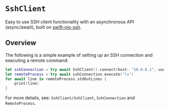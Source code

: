 # ``SshClient``

Easy to use SSH client functionality with an asynchronous API (async/await), built on [swift-nio-ssh](https://github.com/apple/swift-nio-ssh).

## Overview
The following is a simple example of setting up an SSH connection and executing a remote command:

```swift
let sshConnection = try await SshClient().connect(host: "10.0.0.1", username: "username")
let remoteProcess = try await sshConnection.execute("ls")
for await line in remoteProcess.stdOutLines {
    print(line)
}
```

For more details, see: ``SshClient/SshClient``, ``SshConnection`` and ``RemoteProcess``.